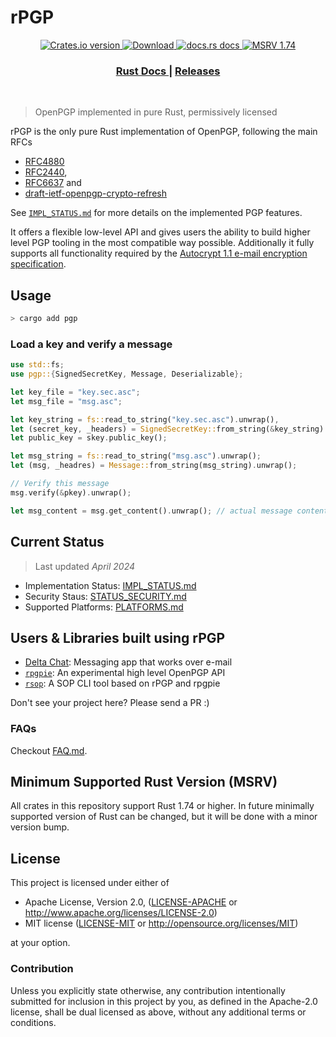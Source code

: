 # rPGP

<div align="center">
  <!-- Crates version -->
  <a href="https://crates.io/crates/pgp">
    <img src="https://img.shields.io/crates/v/pgp.svg?style=flat-square"
    alt="Crates.io version" />
  </a>
  <!-- Downloads -->
  <a href="https://crates.io/crates/pgp">
    <img src="https://img.shields.io/crates/d/pgp.svg?style=flat-square"
      alt="Download" />
  </a>
  <!-- docs.rs docs -->
  <a href="https://docs.rs/pgp">
    <img src="https://img.shields.io/badge/docs-latest-blue.svg?style=flat-square"
      alt="docs.rs docs" />
  </a>
  <!-- msrv -->
  <a href="https://img.shields.io/badge/rustc-1.74+-blue.svg?style=flat-square">
    <img src="https://img.shields.io/badge/rustc-1.74+-blue.svg?style=flat-square"
      alt="MSRV 1.74" />
  </a>
</div>

<div align="center">
  <h3>
    <a href="https://docs.rs/pgp">
      Rust Docs
    </a>
    <span> | </span>
    <a href="https://github.com/rpgp/rpgp/releases">
      Releases
    </a>
  </h3>
</div>
<br/>

> OpenPGP implemented in pure Rust, permissively licensed

rPGP is the only pure Rust implementation of OpenPGP, following the main RFCs

- [RFC4880]
- [RFC2440],
- [RFC6637] and
- [draft-ietf-openpgp-crypto-refresh]

See [`IMPL_STATUS.md`](docs/IMPL_STATUS.md) for more details on the implemented PGP features.

It offers a flexible low-level API and gives users the ability to build higher level PGP tooling in the most compatible way possible.
Additionally it fully supports all functionality required by the [Autocrypt 1.1 e-mail encryption specification].

## Usage

```sh
> cargo add pgp
```

### Load a key and verify a message

```rust
use std::fs;
use pgp::{SignedSecretKey, Message, Deserializable};

let key_file = "key.sec.asc";
let msg_file = "msg.asc";

let key_string = fs::read_to_string("key.sec.asc").unwrap(),
let (secret_key, _headers) = SignedSecretKey::from_string(&key_string).unwrap();
let public_key = skey.public_key();

let msg_string = fs::read_to_string("msg.asc").unwrap();
let (msg, _headres) = Message::from_string(msg_string).unwrap();

// Verify this message
msg.verify(&pkey).unwrap();

let msg_content = msg.get_content().unwrap(); // actual message content
```

## Current Status

> Last updated *April 2024*

- Implementation Status: [IMPL_STATUS.md](docs/IMPL_STATUS.md)
- Security Staus: [STATUS_SECURITY.md](docs/SECURITY_STATUS.md)
- Supported Platforms: [PLATFORMS.md](docs/PLATFORMS.md)


## Users & Libraries built using rPGP

- [Delta Chat]: Messaging app that works over e-mail
- [`rpgpie`]: An experimental high level OpenPGP API
- [`rsop`]: A SOP CLI tool based on rPGP and rpgpie

Don't see your project here? Please send a PR :)

### FAQs

Checkout [FAQ.md](docs/FAQ.md).


## Minimum Supported Rust Version (MSRV)

All crates in this repository support Rust 1.74 or higher. In future minimally supported
version of Rust can be changed, but it will be done with a minor version bump.

## License

This project is licensed under either of

 * Apache License, Version 2.0, ([LICENSE-APACHE](LICENSE-APACHE) or
   http://www.apache.org/licenses/LICENSE-2.0)
 * MIT license ([LICENSE-MIT](LICENSE-MIT) or
   http://opensource.org/licenses/MIT)

at your option.

### Contribution

Unless you explicitly state otherwise, any contribution intentionally submitted
for inclusion in this project by you, as defined in the Apache-2.0 license,
shall be dual licensed as above, without any additional terms or conditions.

[RFC2440]: https://tools.ietf.org/html/rfc2440
[RFC4880]: https://tools.ietf.org/html/rfc4880.html
[Autocrypt 1.1 e-mail encryption specification]: https://autocrypt.org/level1.html
[the `pgp` Crate]: https://crates.io/crates/pgp/
[Delta Chat]: https://delta.chat
[`rsop`]: https://crates.io/crates/rsop/
[`rpgpie`]: https://crates.io/crates/rpgpie
[RFC6637]: https://www.rfc-editor.org/rfc/rfc6637
[draft-ietf-openpgp-crypto-refresh]: https://datatracker.ietf.org/doc/draft-ietf-openpgp-crypto-refresh/13/
